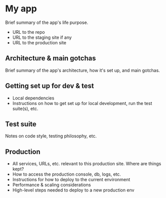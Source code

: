 # My app

Brief summary of the app's life purpose.

  * URL to the repo
  * URL to the staging site if any
  * URL to the production site


## Architecture & main gotchas

Brief summary of the app's architecture, how it's set up, and main gotchas.


## Getting set up for dev & test

  * Local dependencies
  * Instructions on how to get set up for local development, run the test suite(s), etc.


## Test suite

Notes on code style, testing philosophy, etc.


## Production

  * All services, URLs, etc. relevant to this production site. Where are things kept?
  * How to access the production console, db, logs, etc.
  * Instructions for how to deploy to the current environment
  * Performance & scaling considerations
  * High-level steps needed to deploy to a new production env

